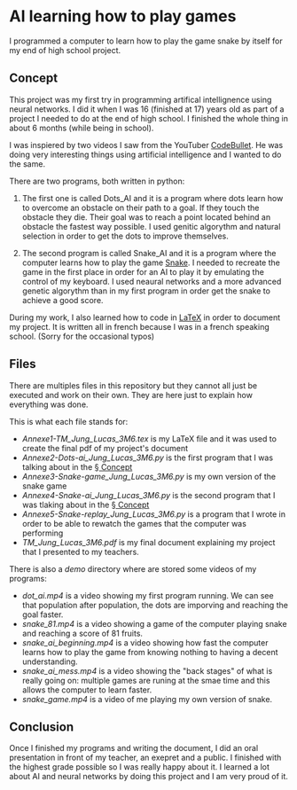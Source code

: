 # AI learning how to play games

I programmed a computer to learn how to play the game snake by itself for my end of high school project.

## Concept

This project was my first try in programming artifical intellignence using neural networks. I did it when I was 16 (finished at 17) years old as part of a project I needed to do at the end of high school. I finished the whole thing in about 6 months (while being in school).

I was inspiered by two videos I saw from the YouTuber [CodeBullet](https://www.youtube.com/channel/UC0e3QhIYukixgh5VVpKHH9Q). He was doing very interesting things using artificial intelligence and I wanted to do the same.

There are two programs, both written in python:

1. The first one is called Dots_AI and it is a program where dots learn how to overcome an obstacle on their path to a goal. If they touch the obstacle they die. Their goal was to reach a point located behind an obstacle the fastest way possible. I used genitic algorythm and natural selection in order to get the dots to improve themselves.

2. The second program is called Snake_AI and it is a program where the computer learns how to play the game [Snake](https://en.wikipedia.org/wiki/Snake_(video_game_genre)). I needed to recreate the game in the first place in order for an AI to play it by emulating the control of my keyboard. I used neaural networks and a more advanced genetic algorythm than in my first program in order get the snake to achieve a good score.

During my work, I also learned how to code in [LaTeX](https://www.latex-project.org/) in order to document my project. It is written all in french because I was in a french speaking school. (Sorry for the occasional typos)

## Files

There are multiples files in this repository but they cannot all just be executed and work on their own. They are here just to explain how everything was done.

This is what each file stands for:

* _Annexe1-TM_Jung_Lucas_3M6.tex_ is my LaTeX file and it was used to create the final pdf of my project's document
* _Annexe2-Dots-ai_Jung_Lucas_3M6.py_ is the first program that I was talking about in the [§ Concept](#concept)
* _Annexe3-Snake-game_Jung_Lucas_3M6.py_ is my own version of the snake game
* _Annexe4-Snake-ai_Jung_Lucas_3M6.py_ is the second program that I was tlaking about in the [§ Concept](#concept)
* _Annexe5-Snake-replay_Jung_Lucas_3M6.py_ is a program that I wrote in order to be able to rewatch the games that the computer was performing
* _TM_Jung_Lucas_3M6.pdf_ is my final document explaining my project that I presented to my teachers.

There is also a _demo_ directory where are stored some videos of my programs:

* _dot_ai.mp4_ is a video showing my first program running. We can see that population after population, the dots are imporving and reaching the goal faster.
* _snake_81.mp4_ is a video showing a game of the computer playing snake and reaching a score of 81 fruits.
* _snake_ai_beginning.mp4_ is a video showing how fast the computer learns how to play the game from knowing nothing to having a decent understanding.
* _snake_ai_mess.mp4_ is a video showing the "back stages" of what is really going on: multiple games are runing at the smae time and this allows the computer to learn faster.
* _snake_game.mp4_ is a video of me playing my own version of snake.

## Conclusion

Once I finished my programs and writing the document, I did an oral presentation in front of my teacher, an exepret and a public. I finished with the highest grade possible so I was really happy about it. I learned a lot about AI and neural networks by doing this project and I am very proud of it.
